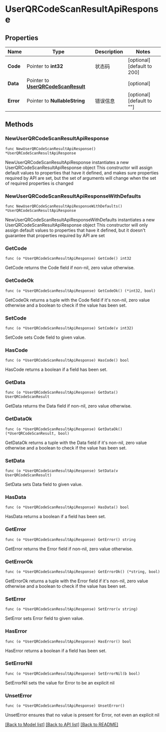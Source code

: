 # UserQRCodeScanResultApiResponse

## Properties

Name | Type | Description | Notes
------------ | ------------- | ------------- | -------------
**Code** | Pointer to **int32** | 状态码 | [optional] [default to 200]
**Data** | Pointer to [**UserQRCodeScanResult**](UserQRCodeScanResult.md) |  | [optional] 
**Error** | Pointer to **NullableString** | 错误信息 | [optional] [default to ""]

## Methods

### NewUserQRCodeScanResultApiResponse

`func NewUserQRCodeScanResultApiResponse() *UserQRCodeScanResultApiResponse`

NewUserQRCodeScanResultApiResponse instantiates a new UserQRCodeScanResultApiResponse object
This constructor will assign default values to properties that have it defined,
and makes sure properties required by API are set, but the set of arguments
will change when the set of required properties is changed

### NewUserQRCodeScanResultApiResponseWithDefaults

`func NewUserQRCodeScanResultApiResponseWithDefaults() *UserQRCodeScanResultApiResponse`

NewUserQRCodeScanResultApiResponseWithDefaults instantiates a new UserQRCodeScanResultApiResponse object
This constructor will only assign default values to properties that have it defined,
but it doesn't guarantee that properties required by API are set

### GetCode

`func (o *UserQRCodeScanResultApiResponse) GetCode() int32`

GetCode returns the Code field if non-nil, zero value otherwise.

### GetCodeOk

`func (o *UserQRCodeScanResultApiResponse) GetCodeOk() (*int32, bool)`

GetCodeOk returns a tuple with the Code field if it's non-nil, zero value otherwise
and a boolean to check if the value has been set.

### SetCode

`func (o *UserQRCodeScanResultApiResponse) SetCode(v int32)`

SetCode sets Code field to given value.

### HasCode

`func (o *UserQRCodeScanResultApiResponse) HasCode() bool`

HasCode returns a boolean if a field has been set.

### GetData

`func (o *UserQRCodeScanResultApiResponse) GetData() UserQRCodeScanResult`

GetData returns the Data field if non-nil, zero value otherwise.

### GetDataOk

`func (o *UserQRCodeScanResultApiResponse) GetDataOk() (*UserQRCodeScanResult, bool)`

GetDataOk returns a tuple with the Data field if it's non-nil, zero value otherwise
and a boolean to check if the value has been set.

### SetData

`func (o *UserQRCodeScanResultApiResponse) SetData(v UserQRCodeScanResult)`

SetData sets Data field to given value.

### HasData

`func (o *UserQRCodeScanResultApiResponse) HasData() bool`

HasData returns a boolean if a field has been set.

### GetError

`func (o *UserQRCodeScanResultApiResponse) GetError() string`

GetError returns the Error field if non-nil, zero value otherwise.

### GetErrorOk

`func (o *UserQRCodeScanResultApiResponse) GetErrorOk() (*string, bool)`

GetErrorOk returns a tuple with the Error field if it's non-nil, zero value otherwise
and a boolean to check if the value has been set.

### SetError

`func (o *UserQRCodeScanResultApiResponse) SetError(v string)`

SetError sets Error field to given value.

### HasError

`func (o *UserQRCodeScanResultApiResponse) HasError() bool`

HasError returns a boolean if a field has been set.

### SetErrorNil

`func (o *UserQRCodeScanResultApiResponse) SetErrorNil(b bool)`

 SetErrorNil sets the value for Error to be an explicit nil

### UnsetError
`func (o *UserQRCodeScanResultApiResponse) UnsetError()`

UnsetError ensures that no value is present for Error, not even an explicit nil

[[Back to Model list]](../README.md#documentation-for-models) [[Back to API list]](../README.md#documentation-for-api-endpoints) [[Back to README]](../README.md)


